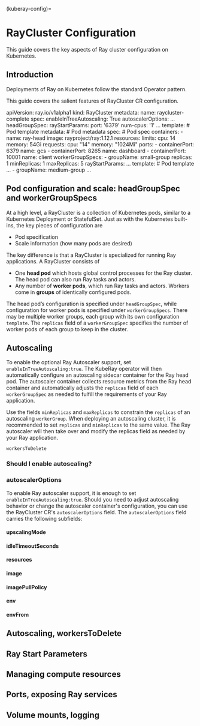 (kuberay-config)=

# RayCluster Configuration

This guide covers the key aspects of Ray cluster configuration on Kubernetes.

## Introduction

Deployments of Ray on Kubernetes follow the standard Operator pattern.

This guide covers the salient features of RayCluster CR configuration.

apiVersion: ray.io/v1alpha1
    kind: RayCluster
    metadata:
      name: raycluster-complete
    spec:
      enableInTreeAutoscaling: True
      autoscalerOptions:
         ...
      headGroupSpec:
        rayStartParams:
          port: '6379'
          num-cpus: '1'
          ...
        template: # Pod template
            metadata: # Pod metadata
            spec: # Pod spec
                containers:
                - name: ray-head
                  image: rayproject/ray:1.12.1
                  resources:
                    limits:
                      cpu: 14
                      memory: 54Gi
                    requests:
                      cpu: "14"
                      memory: "1024Mi"
                  ports:
                  - containerPort: 6379
                    name: gcs
                  - containerPort: 8265
                    name: dashboard
                  - containerPort: 10001
                    name: client
      workerGroupSpecs:
      - groupName: small-group
        replicas: 1
        minReplicas: 1
        maxReplicas: 5
        rayStartParams:
            ...
        template: # Pod template
            ...
      - groupName: medium-group
        ...

## Pod configuration and scale: headGroupSpec and workerGroupSpecs

At a high level, a RayCluster is a collection of Kubernetes pods, similar to a Kubernetes Deployment or StatefulSet.
Just as with the Kubernetes built-ins, the key pieces of configuration are
* Pod specification
* Scale information (how many pods are desired)

The key difference is that a RayCluster is specialized for running Ray applications.
A RayCluster consists of

* One **head pod** which hosts global control processes for the Ray cluster. The head pod can also run Ray tasks and actors.
* Any number of **worker pods**, which run Ray tasks and actors. Workers come in **groups** of identically configured pods.

The head pod’s configuration is
specified under `headGroupSpec`, while configuration for worker pods is
specified under `workerGroupSpecs`. There may be multiple worker groups,
each group with its own configuration `template`. The `replicas` field
of a `workerGroupSpec` specifies the number of worker pods of each group to
keep in the cluster.

## Autoscaling
To enable the optional Ray Autoscaler support, set `enableInTreeAutoscaling:true`.
The KubeRay operator will then automatically configure an autoscaling sidecar container
for the Ray head pod. The autoscaler container collects resource metrics from the Ray head container
and automatically adjusts the `replicas` field of each `workerGroupSpec` as needed to fulfill
the requirements of your Ray application.

Use the fields `minReplicas` and `maxReplicas` to constrain the `replicas` of an autoscaling
`workerGroup`. When deploying an autoscaling cluster, it is recommended to set `replicas` and `minReplicas` to the same value.
The Ray autoscaler will then take over and modify the replicas field as needed by
your Ray application.


`workersToDelete`

### Should I enable autoscaling?

### autoscalerOptions
To enable Ray autoscaler support, it is enough to set `enableInTreeAutoscaling:true`.
Should you need to adjust autoscaling behavior or change the autoscaler container's configuration,
you can use the RayCluster CR's `autoscalerOptions` field. The `autoscalerOptions` field
carries the following subfields:

#### upscalingMode

#### idleTimeoutSeconds

#### resources

#### image

#### imagePullPolicy

#### env

#### envFrom


## Autoscaling, workersToDelete

## Ray Start Parameters

## Managing compute resources

## Ports, exposing Ray services

## Volume mounts, logging
